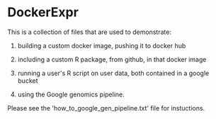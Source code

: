 # DockerExpr

This is a collection of files that are used to demonstrate:

1. building a custom docker image, pushing it to docker hub

2. including a custom R package, from github, in that docker image

3. running a user's R script on user data, both contained in a google bucket

4. using the Google genomics pipeline.

Please see the 'how_to_google_gen_pipeline.txt' file for instuctions.
